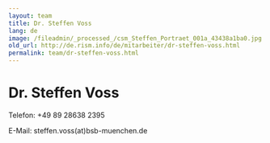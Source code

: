 ```yaml
---
layout: team
title: Dr. Steffen Voss
lang: de
image: /fileadmin/_processed_/csm_Steffen_Portraet_001a_43438a1ba0.jpg
old_url: http://de.rism.info/de/mitarbeiter/dr-steffen-voss.html
permalink: team/dr-steffen-voss.html
---
```


 
# Dr. Steffen Voss  


Telefon: +49 89 28638 2395

E-Mail: steffen.voss(at)bsb-muenchen.de

